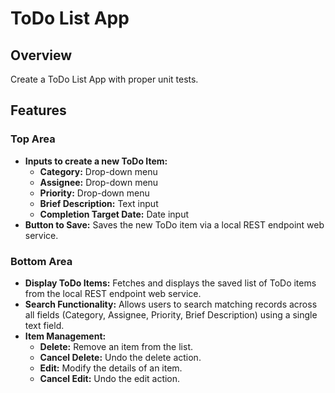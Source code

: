 # ToDo List App

## Overview
Create a ToDo List App with proper unit tests.

## Features

### Top Area
- **Inputs to create a new ToDo Item:**
  - **Category:** Drop-down menu
  - **Assignee:** Drop-down menu
  - **Priority:** Drop-down menu
  - **Brief Description:** Text input
  - **Completion Target Date:** Date input
- **Button to Save:** Saves the new ToDo item via a local REST endpoint web service.

### Bottom Area
- **Display ToDo Items:** Fetches and displays the saved list of ToDo items from the local REST endpoint web service.
- **Search Functionality:** Allows users to search matching records across all fields (Category, Assignee, Priority, Brief Description) using a single text field.
- **Item Management:**
  - **Delete:** Remove an item from the list.
  - **Cancel Delete:** Undo the delete action.
  - **Edit:** Modify the details of an item.
  - **Cancel Edit:** Undo the edit action.
